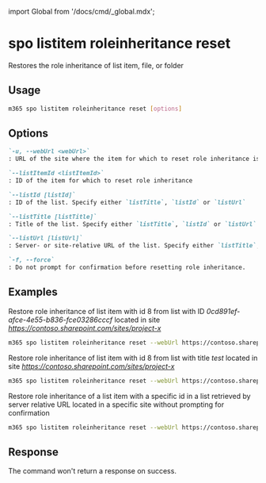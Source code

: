 <!-- DISCLAIMER: All secrets, passwords, and sensitive values in this document are examples only and not real credentials. -->
import Global from '/docs/cmd/_global.mdx';

# spo listitem roleinheritance reset

Restores the role inheritance of list item, file, or folder

## Usage

```sh
m365 spo listitem roleinheritance reset [options]
```

## Options

```md definition-list
`-u, --webUrl <webUrl>`
: URL of the site where the item for which to reset role inheritance is located

`--listItemId <listItemId>`
: ID of the item for which to reset role inheritance

`--listId [listId]`
: ID of the list. Specify either `listTitle`, `listId` or `listUrl`

`--listTitle [listTitle]`
: Title of the list. Specify either `listTitle`, `listId` or `listUrl`

`--listUrl [listUrl]`
: Server- or site-relative URL of the list. Specify either `listTitle`, `listId` or `listUrl`

`-f, --force`
: Do not prompt for confirmation before resetting role inheritance.
```

<Global />

## Examples

Restore role inheritance of list item with id 8 from list with ID _0cd891ef-afce-4e55-b836-fce03286cccf_ located in site _https://contoso.sharepoint.com/sites/project-x_

```sh
m365 spo listitem roleinheritance reset --webUrl https://contoso.sharepoint.com/sites/project-x --listItemId 8 --listId 0cd891ef-afce-4e55-b836-fce03286cccf
```

Restore role inheritance of list item with id 8 from list with title _test_ located in site _https://contoso.sharepoint.com/sites/project-x_

```sh
m365 spo listitem roleinheritance reset --webUrl https://contoso.sharepoint.com/sites/project-x --listItemId 8 --listTitle test
```

Restore role inheritance of a list item with a specific id in a list retrieved by server relative URL located in a specific site without prompting for confirmation

```sh
m365 spo listitem roleinheritance reset --webUrl https://contoso.sharepoint.com/sites/project-x --listItemId 8 --listUrl /sites/project-x/lists/test --force
```

## Response

The command won't return a response on success.
